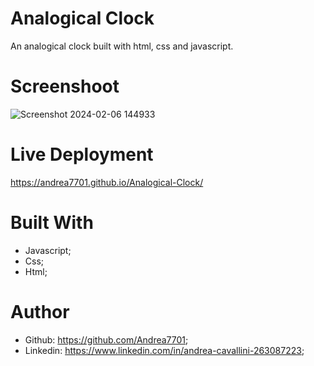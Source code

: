 # Analogical Clock

An analogical clock built with html, css and javascript.

# Screenshoot

![Screenshot 2024-02-06 144933](https://github.com/Andrea7701/Analogical-Clock/assets/156012853/845e15d4-190b-408c-b2c2-961a747c0e2b)

# Live Deployment

https://andrea7701.github.io/Analogical-Clock/

# Built With
 - Javascript;
 - Css;
 - Html;

# Author
 - Github: https://github.com/Andrea7701;
 - Linkedin: https://www.linkedin.com/in/andrea-cavallini-263087223;

